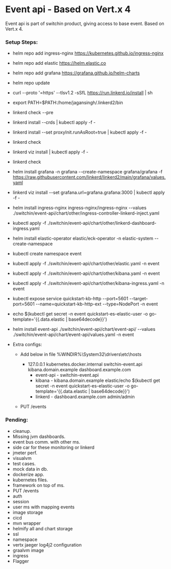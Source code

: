 # Event api - Based on Vert.x 4
Event api is part of switchin product, giving access to base event. Based on Vert.x 4. 

### Setup Steps:
- helm repo add ingress-nginx https://kubernetes.github.io/ingress-nginx
- helm repo add elastic https://helm.elastic.co
- helm repo add grafana https://grafana.github.io/helm-charts
- helm repo update
- curl --proto '=https' --tlsv1.2 -sSfL https://run.linkerd.io/install | sh
- export PATH=$PATH:/home/jagansingh/.linkerd2/bin
- linkerd check --pre
- linkerd install --crds | kubectl apply -f -
- linkerd install --set proxyInit.runAsRoot=true | kubectl apply -f -
- linkerd check
- linkerd viz install | kubectl apply -f -
- linkerd check
- helm install grafana -n grafana --create-namespace grafana/grafana -f https://raw.githubusercontent.com/linkerd/linkerd2/main/grafana/values.yaml
- linkerd viz install --set grafana.url=grafana.grafana:3000 | kubectl apply -f -
- helm install ingress-nginx ingress-nginx/ingress-nginx --values ./switchin/event-api/chart/other/ingress-controller-linkerd-inject.yaml
- kubectl apply -f ./switchin/event-api/chart/other/linkerd-dashboard-ingress.yaml
- helm install elastic-operator elastic/eck-operator -n elastic-system --create-namespace
- kubectl create namespace event
- kubectl apply -f ./switchin/event-api/chart/other/elastic.yaml -n event
- kubectl apply -f ./switchin/event-api/chart/other/kibana.yaml -n event
- kubectl apply -f ./switchin/event-api/chart/other/kibana-ingress.yaml -n event
- kubectl expose service quickstart-kb-http --port=5601 --target-port=5601 --name=quickstart-kb-http-ext --type=NodePort -n event
- echo $(kubectl get secret -n event quickstart-es-elastic-user -o go-template='{{.data.elastic | base64decode}}')
- helm install event-api ./switchin/event-api/chart/event-api/ --values ./switchin/event-api/chart/event-api/values.yaml -n event

- Extra configs:
    - Add below in file %WINDIR%\System32\drivers\etc\hosts

      - 127.0.0.1 kubernetes.docker.internal switchin-event.api kibana.domain.example dashboard.example.com
        - event-api - switchin-event.api
        - kibana - kibana.domain.example elastic/echo $(kubectl get secret -n event quickstart-es-elastic-user -o go-template='{{.data.elastic | base64decode}}')
        - linkerd - dashboard.example.com   admin/admin
    - PUT /events



### Pending:
- cleanup.
- Missing jvm dashboards.
- event bus comm. with other ms.
- side car for these monitoring or linkerd
- jmeter perf.
- visualvm
- test cases.
- mock data in db.
- dockerize app.
- kubernetes files.
- framework on top of ms.
- PUT /events
- auth
- session
- user ms with mapping events
- image storage
- cicd
- mvn wrapper
- helmify all and chart storage
- ssl
- namespace
- vertx jaeger log4j2 configuration
- graalvm image
- ingress
- Flagger
